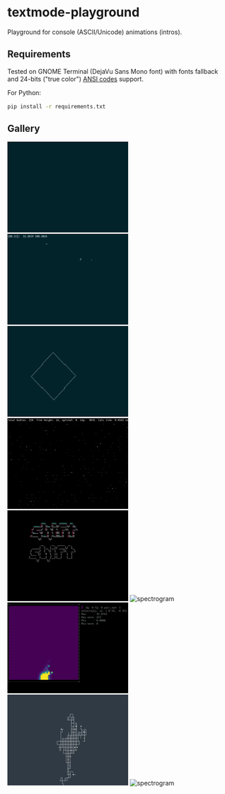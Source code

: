 # textmode-playground
Playground for console (ASCII/Unicode) animations (intros).

## Requirements
Tested on GNOME Terminal (DejaVu Sans Mono font) with fonts fallback and 24-bits ("true color") [ANSI codes](https://en.wikipedia.org/wiki/ANSI_escape_code#24-bit) support.

For Python:
```bash
pip install -r requirements.txt
```

## Gallery

<img src="./lightning/lightning.gif" alt="lightning" width="273" height="205"/> <img src="./orbit/orbit.gif" alt="orbit" width="273" height="205"/> <img src="./rect/rect.gif" alt="rect" width="273" height="205"/>
<img src="./boids/boids.gif" alt="boids" width="273" height="205"/> <img src="./shift/shift.gif" alt="shift" width="273" height="205"/> <img src="./spectrogram/spectrogram.gif" alt="spectrogram" width="273" height="205"/>
<img src="./fluid/fluid.gif" alt="fluid" width="273" height="205"/> <img src="./explorer/explorer.gif" alt="shift" width="273" height="205"/> <img src="./digital_rain/digital_rain.gif" alt="spectrogram" width="273" height="205"/>

